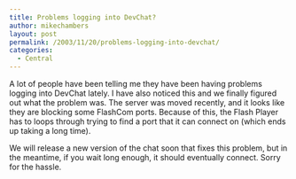 ```yaml
---
title: Problems logging into DevChat?
author: mikechambers
layout: post
permalink: /2003/11/20/problems-logging-into-devchat/
categories:
  - Central
---
```



A lot of people have been telling me they have been having problems logging into DevChat lately. I have also noticed this and we finally figured out what the problem was. The server was moved recently, and it looks like they are blocking some FlashCom ports. Because of this, the Flash Player has to loops through trying to find a port that it can connect on (which ends up taking a long time).

We will release a new version of the chat soon that fixes this problem, but in the meantime, if you wait long enough, it should eventually connect. Sorry for the hassle.